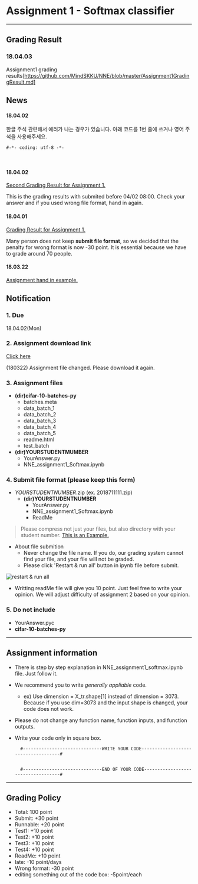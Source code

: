 # Assignment 1 - Softmax classifier
****
## Grading Result
### 18.04.03
Assignment1 grading results[https://github.com/MindSKKU/NNE/blob/master/Assignment1GradingResult.md]

## News

#### 18.04.02

한글 주석 관련해서 에러가 나는 경우가 있습니다. 아래 코드를 1번 줄에 쓰거나 영어 주석을 사용해주세요.

    #-*- coding: utf-8 -*-
    

#### 18.04.02
[Second Grading Result for Assignment 1.](https://github.com/MindSKKU/NNE/blob/master/Assignment1_Grading_result_Updated.md)

This is the grading results with submited before 04/02 08:00. Check your answer and if you used wrong file format, hand in again.

#### 18.04.01
[Grading Result for Assignment 1.](https://github.com/MindSKKU/NNE/blob/master/Assignment%201%20Grading%20Result.md)

Many person does not keep **submit file format**, so we decided that the penalty for wrong format is now -30 point. It is essential because we have to grade around 70 people. 
#### 18.03.22
[Assignment hand in example.](https://github.com/MindSKKU/NNE/blob/master/AssignmnetHandinExamples.md)

## Notification
### 1. Due
18.04.02(Mon)
### 2. Assignment download link
[Click here](https://drive.google.com/open?id=1t0Rc1aPKVCWHue20uu2fee63YFAo86ct)

(180322) Assignment file changed. Please download it again.

### 3. Assignment files
- **(dir)cifar-10-batches-py**
  - batches.meta
  - data_batch_1
  - data_batch_2
  - data_batch_3
  - data_batch_4
  - data_batch_5
  - readme.html
  - test_batch
- **(dir)YOURSTUDENTMUMBER**
  - YourAnswer.py
  - NNE_assignment1_Softmax.ipynb

### 4. Submit file format (please keep this form)
- *YOURSTUDENTNUMBER*.zip (ex. 2018711111.zip)
  - **(dir)YOURSTUDENTNUMBER**
    - YourAnswer.py
    - NNE_assignment1_Softmax.ipynb
    - ReadMe
> Please compress not just your files, but also directory with your student number.
> [This is an Example.](https://github.com/MindSKKU/NNE/blob/master/AssignmnetHandinExamples.md)
    
- About file submition
  - Never change the file name. If you do, our grading system cannot find your file, and your file will not be graded.
  - Please click 'Restart & run all' button in ipynb file before submit.
  
![restart & run all](https://github.com/MindSKKU/NNE/blob/master/pictures/Screen%20Shot%202018-03-23%20at%209.11.22%20PM.png)
  - Writting readMe file will give you 10 point. Just feel free to write your opinion. We will adjust difficulty of assignment 2 based on your opinion.

### 5. Do not include
  - YourAnswer.pyc
  - **cifar-10-batches-py**
****
## Assignment information

- There is step by step explanation in NNE_assignment1_softmax.ipynb file. Just follow it.
- We recommend you to write *generally appliable* code. 
  - ex) Use dimension = X_tr.shape[1] instead of dimension = 3073. Because if you use dim=3073 and the input shape is changed, your code does not work.
- Please do not change any function name, function inputs, and function outputs.
- Write your code only in square box.


        #------------------------------WRITE YOUR CODE------------------------------------#


        #------------------------------END OF YOUR CODE-----------------------------------#

****
## Grading Policy
  - Total:    100 point
  - Submit:   +30 point
  - Runnable: +20 point
  - Test1:    +10 point
  - Test2:    +10 point
  - Test3:    +10 point
  - Test4:    +10 point
  - ReadMe:   +10 point
  - late:     -10 point/days
  - Wrong format: -30 point
  - editing something out of the code box: -5point/each


